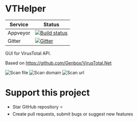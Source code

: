 # VTHelper
| Service | Status                                         |                                                                                 
| ------- | ---------------------------------------------- |
| Appveyor | [![Build status](https://ci.appveyor.com/api/projects/status/dhqfri1fhnq4yxmt/branch/master?svg=true)](https://ci.appveyor.com/project/arturfog/csharpvthelper/branch/master) |
| Gitter | [![Gitter](https://badges.gitter.im/arturfog/csharpVTHelper.svg)](https://gitter.im/arturfog/csharpVTHelper?utm_source=badge&utm_medium=badge&utm_campaign=pr-badge) |

GUI for VirusTotal API. 

Based on https://github.com/Genbox/VirusTotal.Net

![Scan file](https://github.com/arturfog/csharpVTHelper/raw/master/assets/scan_file.png)
![Scan domain](https://github.com/arturfog/csharpVTHelper/raw/master/assets/scan_domain.png)
![Scan url](https://github.com/arturfog/csharpVTHelper/raw/master/assets/scan_url.png)

# Support this project
- Star GitHub repository :star:
- Create pull requests, submit bugs or suggest new features
